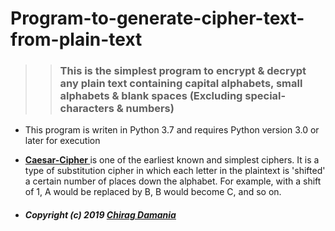 # Program-to-generate-cipher-text-from-plain-text
>> ### This is the simplest program to encrypt & decrypt any plain text containing capital alphabets, small alphabets & blank spaces (Excluding special-characters & numbers)
+ This program is writen in Python 3.7 and requires Python version 3.0 or later for execution
+ **[Caesar-Cipher ](https://github.com/CodeWithChirag/Program-to-generate-cipher-text-from-plain-text/blob/master/Caesar-Cipher.py)**
is one of the earliest known and simplest ciphers. It is a type of substitution cipher in which each letter in the plaintext is 'shifted' a certain number of places down the alphabet. For example, with a shift of 1, A would be replaced by B, B would become C, and so on.

+ ##### Copyright (c) 2019 [Chirag Damania](https://github.com/CodeWithChirag/Program-to-generate-cipher-text-from-plain-text/blob/master/LICENSE)
